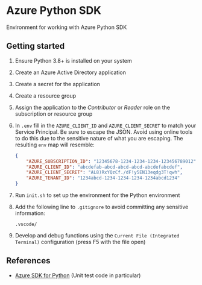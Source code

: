 # Azure Python SDK

Environment for working with Azure Python SDK

## Getting started

1. Ensure Python 3.8+ is installed on your system

2. Create an Azure Active Directory application

3. Create a secret for the application

4. Create a resource group

5. Assign the application to the _Contributor_ or _Reader_ role on the subscription or resource group

6. In `.env` fill in the `AZURE_CLIENT_ID` and `AZURE_CLIENT_SECRET` to match your Service Principal. Be sure to escape the JSON. Avoid using online tools to do this due to the sensitive nature of what you are escaping. The resulting `env` map will resemble:
    ```json
    {
        "AZURE_SUBSCRIPTION_ID": "12345678-1234-1234-1234-123456789012",
        "AZURE_CLIENT_ID": "abcdefab-abcd-abcd-abcd-abcdefabcdef",
        "AZURE_CLIENT_SECRET": "AL8)RxYQzCf./dF!y5EN13eqdg3T!qwh",
        "AZURE_TENANT_ID": "1234abcd-1234-1234-1234-1234abcd1234"
    }
    ```

7. Run `init.sh` to set up the environment for the Python environment

8. Add the following line to `.gitignore` to avoid committing any sensitive information:

    ```
    .vscode/
    ```

9. Develop and debug functions using the `Current File (Integrated Terminal)` configuration (press F5 with the file open)

## References

- [Azure SDK for Python](https://github.com/Azure/azure-sdk-for-python/tree/master/sdk) (Unit test code in particular)
